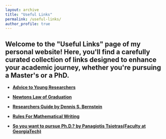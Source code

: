 ```yaml
---
layout: archive
title: "Useful Links"
permalink: /useful-links/
author_profile: true
---
```


## Welcome to the "Useful Links" page of my personal website! Here, you'll find a carefully curated collection of links designed to enhance your academic journey, whether you're pursuing a Master's or a PhD.

* **[Advice to Young Researchers](https://drive.google.com/file/d/1r48MhxW2az3zz9LnJb1yru55q3PWSDoq/view?usp=drive_link)**

* **[Newtons Law of Graduation](https://drive.google.com/file/d/1AHH-GUBRVBc4kfPK45S_1AxHx1agnSQX/view?usp=drive_link)**

* **[Researchers Guide by Dennis S. Bernstein](https://drive.google.com/file/d/1x-r3p149Vtun6-sMwsLujEpDNugxMu-J/view?usp=drive_link)**

* **[Rules For Mathematical Writing](https://drive.google.com/file/d/1d_75eaFyvULBM1IdYoLvb8H5WsfzaEQb/view?usp=drive_link)**

* **[So you want to pursue Ph.D.? by Panagiotis Tsiotras(Faculty at GeorgiaTech)](https://drive.google.com/file/d/1bdrbM_7_TN8oDk7tjn3-XNrPAsWG_gVt/view?usp=drive_link)**